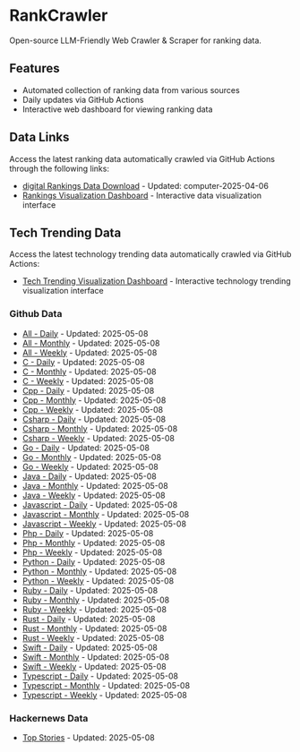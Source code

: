 # RankCrawler

Open-source LLM-Friendly Web Crawler & Scraper for ranking data.

## Features

* Automated collection of ranking data from various sources
* Daily updates via GitHub Actions
* Interactive web dashboard for viewing ranking data


## Data Links

Access the latest ranking data automatically crawled via GitHub Actions through the following links:

* [digital Rankings Data Download](https://github.com/chenjy16/RankCrawler/blob/main/data/1688/digital_computer_2025-04-06.json) - Updated: computer-2025-04-06
* [Rankings Visualization Dashboard](https://chenjy16.github.io/RankCrawler/1688_rankings.html) - Interactive data visualization interface




## Tech Trending Data

Access the latest technology trending data automatically crawled via GitHub Actions:

* [Tech Trending Visualization Dashboard](https://chenjy16.github.io/RankCrawler/tech_trending.html) - Interactive technology trending visualization interface

### Github Data

* [All - Daily](https://github.com/chenjy16/RankCrawler/blob/main/data/github/github_all_daily_2025-05-08.json) - Updated: 2025-05-08
* [All - Monthly](https://github.com/chenjy16/RankCrawler/blob/main/data/github/github_all_monthly_2025-05-08.json) - Updated: 2025-05-08
* [All - Weekly](https://github.com/chenjy16/RankCrawler/blob/main/data/github/github_all_weekly_2025-05-08.json) - Updated: 2025-05-08
* [C - Daily](https://github.com/chenjy16/RankCrawler/blob/main/data/github/github_c_daily_2025-05-08.json) - Updated: 2025-05-08
* [C - Monthly](https://github.com/chenjy16/RankCrawler/blob/main/data/github/github_c_monthly_2025-05-08.json) - Updated: 2025-05-08
* [C - Weekly](https://github.com/chenjy16/RankCrawler/blob/main/data/github/github_c_weekly_2025-05-08.json) - Updated: 2025-05-08
* [Cpp - Daily](https://github.com/chenjy16/RankCrawler/blob/main/data/github/github_cpp_daily_2025-05-08.json) - Updated: 2025-05-08
* [Cpp - Monthly](https://github.com/chenjy16/RankCrawler/blob/main/data/github/github_cpp_monthly_2025-05-08.json) - Updated: 2025-05-08
* [Cpp - Weekly](https://github.com/chenjy16/RankCrawler/blob/main/data/github/github_cpp_weekly_2025-05-08.json) - Updated: 2025-05-08
* [Csharp - Daily](https://github.com/chenjy16/RankCrawler/blob/main/data/github/github_csharp_daily_2025-05-08.json) - Updated: 2025-05-08
* [Csharp - Monthly](https://github.com/chenjy16/RankCrawler/blob/main/data/github/github_csharp_monthly_2025-05-08.json) - Updated: 2025-05-08
* [Csharp - Weekly](https://github.com/chenjy16/RankCrawler/blob/main/data/github/github_csharp_weekly_2025-05-08.json) - Updated: 2025-05-08
* [Go - Daily](https://github.com/chenjy16/RankCrawler/blob/main/data/github/github_go_daily_2025-05-08.json) - Updated: 2025-05-08
* [Go - Monthly](https://github.com/chenjy16/RankCrawler/blob/main/data/github/github_go_monthly_2025-05-08.json) - Updated: 2025-05-08
* [Go - Weekly](https://github.com/chenjy16/RankCrawler/blob/main/data/github/github_go_weekly_2025-05-08.json) - Updated: 2025-05-08
* [Java - Daily](https://github.com/chenjy16/RankCrawler/blob/main/data/github/github_java_daily_2025-05-08.json) - Updated: 2025-05-08
* [Java - Monthly](https://github.com/chenjy16/RankCrawler/blob/main/data/github/github_java_monthly_2025-05-08.json) - Updated: 2025-05-08
* [Java - Weekly](https://github.com/chenjy16/RankCrawler/blob/main/data/github/github_java_weekly_2025-05-08.json) - Updated: 2025-05-08
* [Javascript - Daily](https://github.com/chenjy16/RankCrawler/blob/main/data/github/github_javascript_daily_2025-05-08.json) - Updated: 2025-05-08
* [Javascript - Monthly](https://github.com/chenjy16/RankCrawler/blob/main/data/github/github_javascript_monthly_2025-05-08.json) - Updated: 2025-05-08
* [Javascript - Weekly](https://github.com/chenjy16/RankCrawler/blob/main/data/github/github_javascript_weekly_2025-05-08.json) - Updated: 2025-05-08
* [Php - Daily](https://github.com/chenjy16/RankCrawler/blob/main/data/github/github_php_daily_2025-05-08.json) - Updated: 2025-05-08
* [Php - Monthly](https://github.com/chenjy16/RankCrawler/blob/main/data/github/github_php_monthly_2025-05-08.json) - Updated: 2025-05-08
* [Php - Weekly](https://github.com/chenjy16/RankCrawler/blob/main/data/github/github_php_weekly_2025-05-08.json) - Updated: 2025-05-08
* [Python - Daily](https://github.com/chenjy16/RankCrawler/blob/main/data/github/github_python_daily_2025-05-08.json) - Updated: 2025-05-08
* [Python - Monthly](https://github.com/chenjy16/RankCrawler/blob/main/data/github/github_python_monthly_2025-05-08.json) - Updated: 2025-05-08
* [Python - Weekly](https://github.com/chenjy16/RankCrawler/blob/main/data/github/github_python_weekly_2025-05-08.json) - Updated: 2025-05-08
* [Ruby - Daily](https://github.com/chenjy16/RankCrawler/blob/main/data/github/github_ruby_daily_2025-05-08.json) - Updated: 2025-05-08
* [Ruby - Monthly](https://github.com/chenjy16/RankCrawler/blob/main/data/github/github_ruby_monthly_2025-05-08.json) - Updated: 2025-05-08
* [Ruby - Weekly](https://github.com/chenjy16/RankCrawler/blob/main/data/github/github_ruby_weekly_2025-05-08.json) - Updated: 2025-05-08
* [Rust - Daily](https://github.com/chenjy16/RankCrawler/blob/main/data/github/github_rust_daily_2025-05-08.json) - Updated: 2025-05-08
* [Rust - Monthly](https://github.com/chenjy16/RankCrawler/blob/main/data/github/github_rust_monthly_2025-05-08.json) - Updated: 2025-05-08
* [Rust - Weekly](https://github.com/chenjy16/RankCrawler/blob/main/data/github/github_rust_weekly_2025-05-08.json) - Updated: 2025-05-08
* [Swift - Daily](https://github.com/chenjy16/RankCrawler/blob/main/data/github/github_swift_daily_2025-05-08.json) - Updated: 2025-05-08
* [Swift - Monthly](https://github.com/chenjy16/RankCrawler/blob/main/data/github/github_swift_monthly_2025-05-08.json) - Updated: 2025-05-08
* [Swift - Weekly](https://github.com/chenjy16/RankCrawler/blob/main/data/github/github_swift_weekly_2025-05-08.json) - Updated: 2025-05-08
* [Typescript - Daily](https://github.com/chenjy16/RankCrawler/blob/main/data/github/github_typescript_daily_2025-05-08.json) - Updated: 2025-05-08
* [Typescript - Monthly](https://github.com/chenjy16/RankCrawler/blob/main/data/github/github_typescript_monthly_2025-05-08.json) - Updated: 2025-05-08
* [Typescript - Weekly](https://github.com/chenjy16/RankCrawler/blob/main/data/github/github_typescript_weekly_2025-05-08.json) - Updated: 2025-05-08

### Hackernews Data

* [Top Stories](https://github.com/chenjy16/RankCrawler/blob/main/data/hackernews/hackernews_top_2025-05-08.json) - Updated: 2025-05-08


